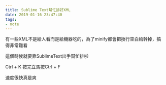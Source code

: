 ```yaml
---
title: Sublime Text幫忙排好XML
date: 2019-01-16 23:47:40
tags:
- note
---
```

有一些XML不是給人看而是給機器吃的，為了minify都會把換行空白給幹掉，搞得非常難看

這個時候就要靠SublimeText出手幫忙排啦

Ctrl + K 按完立馬按Ctrl + F

速度很快真是爽